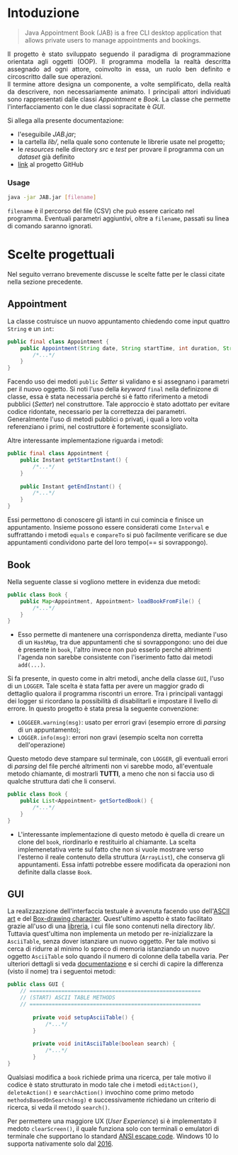 # Intoduzione
> Java Appointment Book (JAB) is a free CLI desktop application that allows private users to manage appointments and 
bookings.

<p style='text-align: justify;'>
Il progetto è stato sviluppato seguendo il paradigma di programmazione orientata agli oggetti (OOP). Il programma 
modella la realtà descritta assegnado ad ogni attore, coinvolto in essa, un ruolo ben definito e circoscritto dalle
sue operazioni. <br>
Il termine attore designa un componente, a volte semplificato, della realtà da descrivere, non necessariamente animato. 
I principali attori individuati sono rappresentati dalle classi <i>Appointment</i> e <i>Book</i>. La classe che permette 
l'interfacciamento con le due classi sopracitate è <i>GUI</i>.
</p>

Si allega alla presente documentazione:
* l'eseguibile *JAB.jar*;
* la cartella *lib/*, nella quale sono contenute le librerie usate nel progetto;
* le *resources* nelle directory *src* e *test* per provare il programma con un *dataset* già definito
* [link](https://github.com/lorenzoferron98/JAB) al progetto GitHub

### Usage
```bash
java -jar JAB.jar [filename]
```
`filename` è il percorso del file (CSV) che può essere caricato nel programma. Eventuali parametri aggiuntivi, oltre a 
`filename`, passati su linea di comando saranno ignorati.

# Scelte progettuali
Nel seguito verrano brevemente discusse le scelte fatte per le classi citate nella sezione precedente.

## Appointment
La classe costruisce un nuovo appuntamento chiedendo come input quattro `String` e un `int`:
```java
public final class Appointment {
    public Appointment(String date, String startTime, int duration, String description, String place) {
        /*...*/
    }
}
```
Facendo uso dei medoti `public` *Setter* si validano e si assegnano i parametri per il nuovo oggetto. Si noti l'uso della
*keyword* `final` nella definizone di classe, essa è stata necessaria perché si è fatto riferimento a metodi pubblici
(*Setter*) nel construttore. Tale approccio è stato adottato per evitare codice ridontate, necessario per la correttezza
dei parametri. <br>
Generalmente l'uso di metodi pubblici o privati, i quali a loro volta referenziano i primi, nel costruttore è fortemente
sconsigliato.

Altre interessante implementazione riguarda i metodi:
```java
public final class Appointment {
    public Instant getStartInstant() {
        /*...*/
    }
    
    public Instant getEndInstant() {
        /*...*/
    }
}
```
Essi permettono di conoscere gli istanti in cui comincia e finisce un appuntamento. Insieme possono essere considerati 
come `Interval` e suffrattando i metodi `equals` e `compareTo` si può facilmente verificare se due appuntamenti 
condividono parte del loro tempo(== si sovrappongo).

## Book
Nella seguente classe si vogliono mettere in evidenza due metodi:
```java
public class Book {
    public Map<Appointment, Appointment> loadBookFromFile() {
        /*...*/
    }
}
```
* Esso permette di mantenere una corrispondenza diretta, mediante l'uso di un `HashMap`, tra due appuntamenti che si 
sovrappongono: uno dei due è presente in `book`, l'altro invece non può esserlo perché altrimenti l'agenda non sarebbe
consistente con l'iserimento fatto dai metodi `add(...)`.


Si fa presente, in questo come in altri metodi, anche della classe `GUI`, l'uso di un `LOGGER`. Tale scelta è stata fatta
per avere un maggior grado di dettaglio qualora il programma riscontri un errore. Tra i principali vantaggi dei logger si
ricordano la possibilità di disabilitarli e impostare il livello di errore. In questo progetto è stata presa la seguente
convenzione:
* `LOGGEER.warning(msg)`: usato per errori gravi (esempio errore di *parsing* di un appuntamento);
* `LOGGER.info(msg)`: errori non gravi (esempio scelta non corretta dell'operazione)

Questo metodo deve stampare sul terminale, con `LOGGER`, gli eventuali errori di *parsing* del file perché altrimenti
non vi sarebbe modo, all'eventuale metodo chiamante, di mostrarli **TUTTI**, a meno che non si faccia uso di qualche 
struttura dati che li conservi.

```java
public class Book {
    public List<Appointment> getSortedBook() {
        /*...*/
    }
}
```
* L'interessante implementazione di questo metodo è quella di creare un clone del `book`, riordinarlo e restituirlo al 
chiamante. La scelta implemenetativa verte sul fatto che non si vuole mostrare verso l'esterno il reale contenuto della
struttura (`ArrayList`), che conserva gli appuntamenti. Essa infatti potrebbe essere modificata da operazioni non definite
dalla classe `Book`.


## GUI
La realizzazzione dell'interfaccia testuale è avvenuta facendo uso dell'[ASCII art](https://it.wikipedia.org/wiki/ASCII_art)
e del [Box-drawing character](https://en.wikipedia.org/wiki/Box-drawing_character). Quest'ultimo aspetto è stato facilitato
grazie all'uso di una [libreria](https://github.com/vdmeer/asciitable), i cui file sono contenuti nella directory *lib/*. <br>
Tuttavia quest'ultima non implementa un metodo per re-inizializzare la `AsciiTable`, senza dover istanziare un nuovo 
oggetto. Per tale motivo si cerca di ridurre al minimo lo spreco di memoria istanziando un nuovo oggetto `AsciiTable` 
solo quando il numero di colonne della tabella varia. Per ulteriori dettagli si veda 
[documentazione](http://www.vandermeer.de/projects/skb/java/asciitable/apidocs/index.html) e si cerchi di capire la 
differenza (visto il nome) tra i seguentoi metodi:
```java
public class GUI {
    // ======================================================
    // (START) ASCII TABLE METHODS
    // ======================================================
    
        private void setupAsciiTable() {
            /*...*/
        }
        
        private void initAsciiTable(boolean search) {
            /*...*/
        }
}
```
Qualsiasi modifica a `book` richiede prima una ricerca, per tale motivo il codice è stato strutturato in modo tale che i 
metodi `editAction()`, `deleteAction()` e `searchAction()` invochino come primo metodo `methodsBasedOnSearch(msg)` e 
successivamente richiedano un criterio di ricerca, si veda il metodo `search()`.

Per permettere una maggiore UX (*User Experience*) si è implementato il medoto `clearScreen()`, il quale funziona solo con
terminali o emulatori di terminale che supportano lo standard 
[ANSI escape code](https://en.wikipedia.org/wiki/ANSI_escape_code). Windows 10 lo supporta nativamente solo dal 
[2016](https://en.wikipedia.org/wiki/ANSI_escape_code#Windows).

